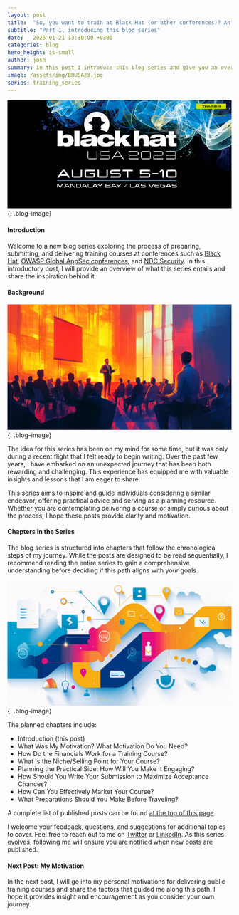 ```yaml
---
layout: post
title:  "So, you want to train at Black Hat (or other conferences)? An Introduction"
subtitle: "Part 1, introducing this blog series"
date:   2025-01-21 13:30:00 +0300
categories: blog
hero_height: is-small
author: josh
summary: In this post I introduce this blog series and give you an overview of what it is about and why I wanted to write it.
image: /assets/img/BHUSA23.jpg
series: training_series
---
```


![image](/assets/img/BHUSA23.jpg){: .blog-image}

#### Introduction

Welcome to a new blog series exploring the process of preparing, submitting, and delivering training courses at conferences such as [Black Hat](https://www.blackhat.com/trainings/), [OWASP Global AppSec conferences](https://owasp.org/events), and [NDC Security](https://ndc-security.com/). In this introductory post, I will provide an overview of what this series entails and share the inspiration behind it.

#### Background

![image](/assets/img/bhseries/trainer.png){: .blog-image}

The idea for this series has been on my mind for some time, but it was only during a recent flight that I felt ready to begin writing. Over the past few years, I have embarked on an unexpected journey that has been both rewarding and challenging. This experience has equipped me with valuable insights and lessons that I am eager to share.

This series aims to inspire and guide individuals considering a similar endeavor, offering practical advice and serving as a planning resource. Whether you are contemplating delivering a course or simply curious about the process, I hope these posts provide clarity and motivation.

#### Chapters in the Series

The blog series is structured into chapters that follow the chronological steps of my journey. While the posts are designed to be read sequentially, I recommend reading the entire series to gain a comprehensive understanding before deciding if this path aligns with your goals.

![image](/assets/img/bhseries/roadmap.png){: .blog-image}

The planned chapters include:

- Introduction (this post)  
- What Was My Motivation? What Motivation Do You Need?  
- How Do the Financials Work for a Training Course?  
- What Is the Niche/Selling Point for Your Course?  
- Planning the Practical Side: How Will You Make It Engaging?  
- How Should You Write Your Submission to Maximize Acceptance Chances?  
- How Can You Effectively Market Your Course?  
- What Preparations Should You Make Before Traveling?  
<!--- What Was My Experience Like, and What Should You Expect?-->

A complete list of published posts can be found <a href="#top">at the top of this page</a>.

I welcome your feedback, questions, and suggestions for additional topics to cover. Feel free to reach out to me on [Twitter](https://twitter.com/JoshCGrossman) or [LinkedIn](https://www.linkedin.com/in/joshcgrossman/). As this series evolves, following me will ensure you are notified when new posts are published.

#### Next Post: My Motivation

In the next post, I will go into my personal motivations for delivering public training courses and share the factors that guided me along this path. I hope it provides insight and encouragement as you consider your own journey.
